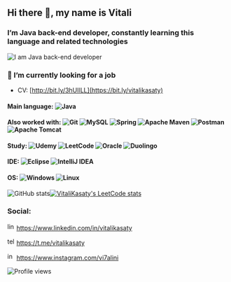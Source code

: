 ## Hi there 👋, my name is Vitali
### I’m Java back-end developer, constantly learning this language and related technologies
![I am Java back-end developer](https://i120.fastpic.org/big/2022/1118/37/62189db75bdefa824e97cf56e39aa237.jpg)

### 🔭 I’m currently looking for a job
- CV: [http://bit.ly/3hUIlLL](https://bit.ly/vitalikasaty)

#### Main language: ![Java](https://img.shields.io/badge/java-%23ED8B00.svg?style=for-the-badge&logo=java&logoColor=white)  

#### Also worked with: ![Git](https://img.shields.io/badge/git-%23F05033.svg?style=for-the-badge&logo=git&logoColor=white) ![MySQL](https://img.shields.io/badge/mysql-%2300f.svg?style=for-the-badge&logo=mysql&logoColor=white) ![Spring](https://img.shields.io/badge/spring-%236DB33F.svg?style=for-the-badge&logo=spring&logoColor=white) ![Apache Maven](https://img.shields.io/badge/Apache%20Maven-C71A36?style=for-the-badge&logo=Apache%20Maven&logoColor=white) ![Postman](https://img.shields.io/badge/Postman-FF6C37?style=for-the-badge&logo=postman&logoColor=white) ![Apache Tomcat](https://img.shields.io/badge/apache%20tomcat-%23F8DC75.svg?style=for-the-badge&logo=apache-tomcat&logoColor=black)

#### Study: ![Udemy](https://img.shields.io/badge/Udemy-A435F0?style=for-the-badge&logo=Udemy&logoColor=white) ![LeetCode](https://img.shields.io/badge/LeetCode-000000?style=for-the-badge&logo=LeetCode&logoColor=#d16c06) ![Oracle](https://img.shields.io/badge/Oracle-F80000?style=for-the-badge&logo=oracle&logoColor=white) ![Duolingo](https://img.shields.io/badge/Duolingo-%234DC730.svg?style=for-the-badge&logo=Duolingo&logoColor=white)

#### IDE: ![Eclipse](https://img.shields.io/badge/Eclipse-FE7A16.svg?style=for-the-badge&logo=Eclipse&logoColor=white) ![IntelliJ IDEA](https://img.shields.io/badge/IntelliJIDEA-000000.svg?style=for-the-badge&logo=intellij-idea&logoColor=white)
#### OS: ![Windows](https://img.shields.io/badge/Windows-0078D6?style=for-the-badge&logo=windows&logoColor=white) ![Linux](https://img.shields.io/badge/Linux-FCC624?style=for-the-badge&logo=linux&logoColor=black)

![GitHub stats](https://github-readme-stats.vercel.app/api?username=vitalikasaty&show_icons=true)[![VitaliKasaty's LeetCode stats](https://leetcode-stats-six.vercel.app/api?username=VitaliKasaty)](https://leetcode.com/VitaliKasaty/)

### Social:
<img src='https://cdn.jsdelivr.net/npm/simple-icons@3.0.1/icons/linkedin.svg' alt='linkedin' height='17'> https://www.linkedin.com/in/vitalikasaty 

<img src='https://cdn.jsdelivr.net/npm/simple-icons@3.0.1/icons/telegram.svg' alt='telegram' height='17'> https://t.me/vitalikasaty

<img src='https://cdn.jsdelivr.net/npm/simple-icons@3.0.1/icons/instagram.svg' alt='instagram' height='17'> https://www.instagram.com/vi7alini  






![Profile views](https://gpvc.arturio.dev/vitalikasaty)  
